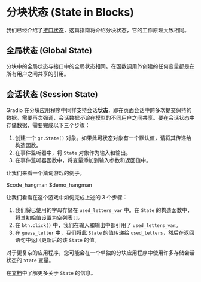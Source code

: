 # 分块状态 (State in Blocks)

我们已经介绍了[接口状态](https://gradio.app/interface-state)，这篇指南将介绍分块状态，它的工作原理大致相同。

## 全局状态 (Global State)

分块中的全局状态与接口中的全局状态相同。在函数调用外创建的任何变量都是在所有用户之间共享的引用。

## 会话状态 (Session State)

Gradio 在分块应用程序中同样支持会话**状态**，即在页面会话中跨多次提交保持的数据。需要再次强调，会话数据*不会*在模型的不同用户之间共享。要在会话状态中存储数据，需要完成以下三个步骤：

1. 创建一个 `gr.State()` 对象。如果此可状态对象有一个默认值，请将其传递给构造函数。
2. 在事件监听器中，将 `State` 对象作为输入和输出。
3. 在事件监听器函数中，将变量添加到输入参数和返回值中。

让我们来看一个猜词游戏的例子。

$code_hangman
$demo_hangman

让我们看看在这个游戏中如何完成上述的 3 个步骤：

1. 我们将已使用的字母存储在 `used_letters_var` 中。在 `State` 的构造函数中，将其初始值设置为空列表`[]`。
2. 在 `btn.click()` 中，我们在输入和输出中都引用了 `used_letters_var`。
3. 在 `guess_letter` 中，我们将此 `State` 的值传递给 `used_letters`，然后在返回语句中返回更新后的该 `State` 的值。

对于更复杂的应用程序，您可能会在一个单独的分块应用程序中使用许多存储会话状态的 `State` 变量。

在[文档](https://gradio.app/docs/state)中了解更多关于 `State` 的信息。
